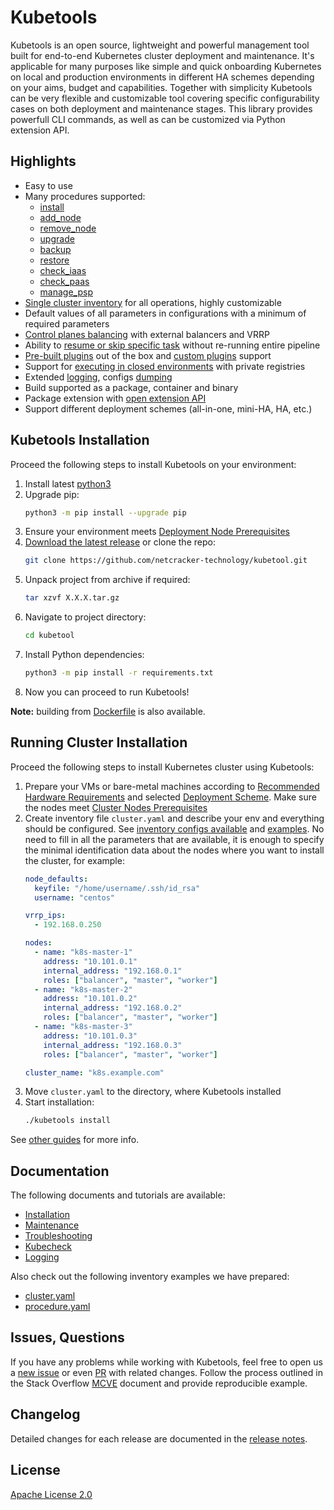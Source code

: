 # Kubetools

Kubetools is an open source, lightweight and powerful management tool built for end-to-end Kubernetes cluster deployment and maintenance. It's applicable for many purposes like simple and quick onboarding Kubernetes on local and production environments in different HA schemes depending on your aims, budget and capabilities. Together with simplicity Kubetools can be very flexible and customizable tool covering specific configurability cases on both deployment and maintenance stages. This library provides powerfull CLI commands, as well as can be customized via Python extension API.

## Highlights
- Easy to use
- Many procedures supported:
  - [install](documentation/Installation.md#)
  - [add_node](documentation/Maintenance.md#add-node-procedure)
  - [remove_node](documentation/Maintenance.md#remove-node-procedure)
  - [upgrade](documentation/Maintenance.md#upgrade-procedure)
  - [backup](documentation/Maintenance.md#backup-procedure)
  - [restore](documentation/Maintenance.md#restore-procedure)
  - [check_iaas](documentation/Kubecheck.md#iaas-procedure)
  - [check_paas](documentation/Kubecheck.md#paas-procedure)
  - [manage_psp](documentation/Maintenance.md#manage-psp-procedure)
- [Single cluster inventory](documentation/Installation.md#configuration) for all operations, highly customizable
- Default values of all parameters in configurations with a minimum of required parameters
- [Control planes balancing](documentation/Installation.md#full-ha-scheme) with external balancers and VRRP
- Ability to [resume or skip specific task](documentation/Installation.md#tasks-list-redefinition) without re-running entire pipeline
- [Pre-built plugins](documentation/Installation.md#predefined-plugins) out of the box and [custom plugins](documentation/Installation.md#custom-plugins-installation-procedures) support
- Support for [executing in closed environments](documentation/Installation.md#installation-without-internet-resources) with private registries
- Extended [logging](documentation/Logging.md), configs [dumping](documentation/Installation.md#dump-files)
- Build supported as a package, container and binary
- Package extension with [open extension API](documentation/PackageExtension.md)
- Support different deployment schemes (all-in-one, mini-HA, HA, etc.)


## Kubetools Installation
Proceed the following steps to install Kubetools on your environment:
1. Install latest [python3](https://www.python.org/downloads/)
2. Upgrade pip:
   ```bash
   python3 -m pip install --upgrade pip
   ```
3. Ensure your environment meets [Deployment Node Prerequisites](documentation/Installation.md#prerequisites-for-deployment-node)
4. [Download the latest release](https://github.com/netcracker-technology/kubetool/releases) or clone the repo:
   ```bash
   git clone https://github.com/netcracker-technology/kubetool.git
   ```
5. Unpack project from archive if required:
   ```bash
   tar xzvf X.X.X.tar.gz
   ```
6. Navigate to project directory:
   ```bash
   cd kubetool
   ```
7. Install Python dependencies:
   ```bash
   python3 -m pip install -r requirements.txt
   ```
9. Now you can proceed to run Kubetools!

**Note:** building from [Dockerfile](Dockerfile) is also available.

## Running Cluster Installation
Proceed the following steps to install Kubernetes cluster using Kubetools:
1. Prepare your VMs or bare-metal machines according to [Recommended Hardware Requirements](documentation/Installation.md#recommended-hardware-requirements) and selected [Deployment Scheme](documentation/Installation.md#deployment-schemes). Make sure the nodes meet [Cluster Nodes Prerequisites](documentation/Installation.md#prerequisites-for-cluster-nodes)
2. Create inventory file `cluster.yaml` and describe your env and everything should be configured. See [inventory configs available](documentation/Installation.md#configuration) and [examples](examples/cluster.yaml). No need to fill in all the parameters that are available, it is enough to specify the minimal identification data about the nodes where you want to install the cluster, for example:
   ```yaml
   node_defaults:
     keyfile: "/home/username/.ssh/id_rsa"
     username: "centos"

   vrrp_ips:
     - 192.168.0.250

   nodes:
     - name: "k8s-master-1"
       address: "10.101.0.1"
       internal_address: "192.168.0.1"
       roles: ["balancer", "master", "worker"]
     - name: "k8s-master-2"
       address: "10.101.0.2"
       internal_address: "192.168.0.2"
       roles: ["balancer", "master", "worker"]
     - name: "k8s-master-3"
       address: "10.101.0.3"
       internal_address: "192.168.0.3"
       roles: ["balancer", "master", "worker"]

   cluster_name: "k8s.example.com"
   ```
5. Move `cluster.yaml` to the directory, where Kubetools installed
6. Start installation:
   ```bash
   ./kubetools install
   ```

See [other guides](#documentation) for more info.

## Documentation
The following documents and tutorials are available:
- [Installation](documentation/Installation.md)
- [Maintenance](documentation/Maintenance.md)
- [Troubleshooting](documentation/Troubleshooting.md)
- [Kubecheck](documentation/Kubecheck.md)
- [Logging](documentation/Logging.md)

Also check out the following inventory examples we have prepared:
- [cluster.yaml](examples/cluster.yaml)
- [procedure.yaml](examples/procedure.yaml)

## Issues, Questions
If you have any problems while working with Kubetools, feel free to open us a [new issue](https://github.com/netcracker-technology/kubetool/issues) or even [PR](https://github.com/netcracker-technology/kubetool/pulls) with related changes.
Follow the process outlined in the Stack Overflow [MCVE](https://stackoverflow.com/help/mcve) document and provide reproducible example.

## Changelog
Detailed changes for each release are documented in the [release notes](https://github.com/netcracker-technology/kubetool/releases).

## License
[Apache License 2.0](LICENSE)
